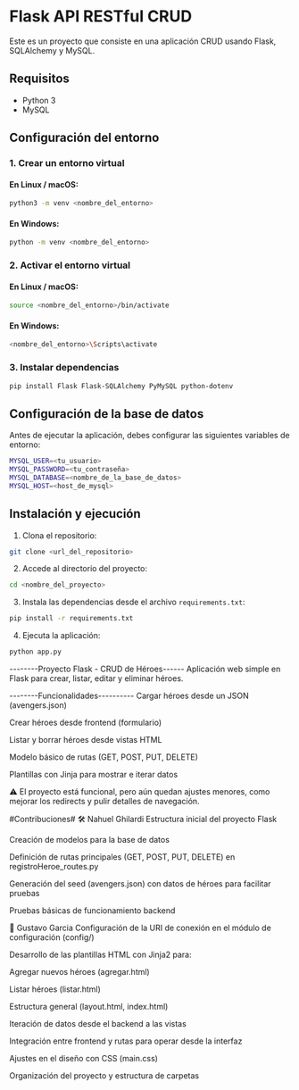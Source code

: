 # Flask API RESTful CRUD

Este es un proyecto que consiste en una aplicación CRUD usando Flask, SQLAlchemy y MySQL.

## Requisitos

- Python 3
- MySQL

## Configuración del entorno

### 1. Crear un entorno virtual

#### En Linux / macOS:
```sh
python3 -m venv <nombre_del_entorno>
```

#### En Windows:
```sh
python -m venv <nombre_del_entorno>
```

### 2. Activar el entorno virtual

#### En Linux / macOS:
```sh
source <nombre_del_entorno>/bin/activate
```

#### En Windows:
```sh
<nombre_del_entorno>\Scripts\activate
```

### 3. Instalar dependencias

```sh
pip install Flask Flask-SQLAlchemy PyMySQL python-dotenv
```

## Configuración de la base de datos

Antes de ejecutar la aplicación, debes configurar las siguientes variables de entorno:

```sh
MYSQL_USER=<tu_usuario>
MYSQL_PASSWORD=<tu_contraseña>
MYSQL_DATABASE=<nombre_de_la_base_de_datos>
MYSQL_HOST=<host_de_mysql>
```

## Instalación y ejecución

1. Clona el repositorio:
```sh
git clone <url_del_repositorio>
```

2. Accede al directorio del proyecto:
```sh
cd <nombre_del_proyecto>
```

3. Instala las dependencias desde el archivo `requirements.txt`:
```sh
pip install -r requirements.txt
```

4. Ejecuta la aplicación:
```sh
python app.py
```


--------Proyecto Flask - CRUD de Héroes------
Aplicación web simple en Flask para crear, listar, editar y eliminar héroes.

--------Funcionalidades----------
Cargar héroes desde un JSON (avengers.json)

Crear héroes desde frontend (formulario)

Listar y borrar héroes desde vistas HTML

Modelo básico de rutas (GET, POST, PUT, DELETE)

Plantillas con Jinja para mostrar e iterar datos

⚠️ El proyecto está funcional, pero aún quedan ajustes menores, como mejorar los redirects y pulir detalles de navegación.

#Contribuciones#
🛠 Nahuel Ghilardi
Estructura inicial del proyecto Flask

Creación de modelos para la base de datos

Definición de rutas principales (GET, POST, PUT, DELETE) en registroHeroe_routes.py

Generación del seed (avengers.json) con datos de héroes para facilitar pruebas

Pruebas básicas de funcionamiento backend

🎨 Gustavo Garcia
Configuración de la URI de conexión en el módulo de configuración (config/)

Desarrollo de las plantillas HTML con Jinja2 para:

Agregar nuevos héroes (agregar.html)

Listar héroes (listar.html)

Estructura general (layout.html, index.html)

Iteración de datos desde el backend a las vistas

Integración entre frontend y rutas para operar desde la interfaz

Ajustes en el diseño con CSS (main.css)

Organización del proyecto y estructura de carpetas

